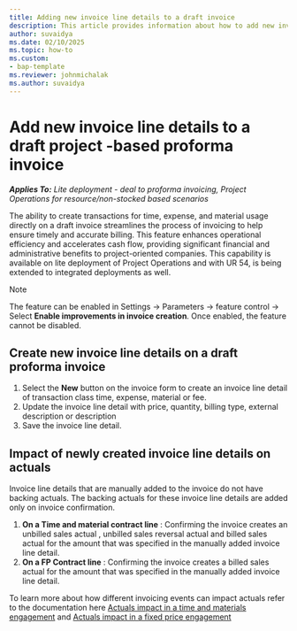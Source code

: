 ```yaml
---
title: Adding new invoice line details to a draft invoice
description: This article provides information about how to add new invoice line details to an existing proforma project-based invoice in draft status.
author: suvaidya
ms.date: 02/10/2025
ms.topic: how-to
ms.custom: 
- bap-template
ms.reviewer: johnmichalak
ms.author: suvaidya
---
```

# Add new invoice line details to a draft project -based proforma invoice

_**Applies To:** Lite deployment - deal to proforma invoicing, Project Operations for resource/non-stocked based scenarios_

The ability to create transactions for time, expense, and material usage directly on a draft invoice streamlines the process of invoicing to help ensure timely and accurate billing. This feature enhances operational efficiency and accelerates cash flow, providing significant financial and administrative benefits to project-oriented companies. This capability is available on lite deployment of Project Operations and with UR 54, is being extended to integrated deployments as well. 

> [!NOTE]
> The feature can be enabled in Settings -> Parameters -> feature control -> Select **Enable improvements in invoice creation**.
> Once enabled, the feature cannot be disabled.

## Create new invoice line details on a draft proforma invoice
1. Select the **New** button on the invoice form to create an invoice line detail of transaction class time, expense, material or fee.
2. Update the invoice line detail with price, quantity, billing type, external description or description
3. Save the invoice line detail.


## Impact of newly created invoice line details on actuals 
Invoice line details that are manually added to the invoice do not have backing actuals. The backing actuals for these invoice line details are added only on invoice confirmation. 

1. **On a Time and material contract line** : Confirming the invoice creates an unbilled sales actual , unbilled sales reversal actual and billed sales actual for the amount that was specified in the manually added invoice line detail.
2. **On a FP Contract line** : Confirming the invoice creates a billed sales actual for the amount that was specified in the manually added invoice line detail.

To learn more about how different invoicing events can impact actuals refer to the documentation here [Actuals impact in a time and materials engagement](ActualsonTM.md) and [Actuals impact in a fixed price engagement](ActualonFP.md)
